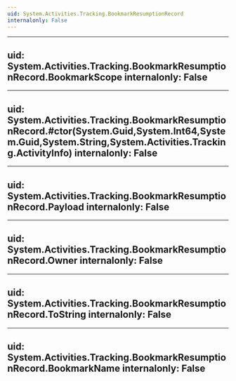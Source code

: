 ```yaml
---
uid: System.Activities.Tracking.BookmarkResumptionRecord
internalonly: False
---
```


---
uid: System.Activities.Tracking.BookmarkResumptionRecord.BookmarkScope
internalonly: False
---

---
uid: System.Activities.Tracking.BookmarkResumptionRecord.#ctor(System.Guid,System.Int64,System.Guid,System.String,System.Activities.Tracking.ActivityInfo)
internalonly: False
---

---
uid: System.Activities.Tracking.BookmarkResumptionRecord.Payload
internalonly: False
---

---
uid: System.Activities.Tracking.BookmarkResumptionRecord.Owner
internalonly: False
---

---
uid: System.Activities.Tracking.BookmarkResumptionRecord.ToString
internalonly: False
---

---
uid: System.Activities.Tracking.BookmarkResumptionRecord.BookmarkName
internalonly: False
---
